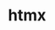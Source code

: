 ---
git: https://github.com/bigskysoftware/htmx
logohandle: htmx
sort: htmx
title: htmx
website: https://htmx.org/
---